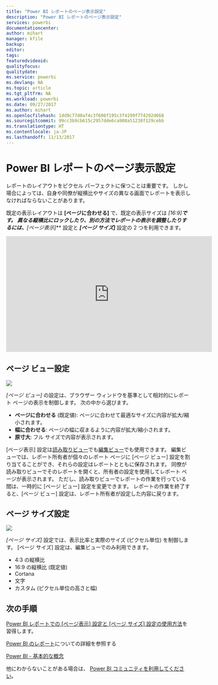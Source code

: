 ```yaml
---
title: "Power BI レポートのページ表示設定"
description: "Power BI レポートのページ表示設定"
services: powerbi
documentationcenter: 
author: mihart
manager: kfile
backup: 
editor: 
tags: 
featuredvideoid: 
qualityfocus: 
qualitydate: 
ms.service: powerbi
ms.devlang: NA
ms.topic: article
ms.tgt_pltfrm: NA
ms.workload: powerbi
ms.date: 09/27/2017
ms.author: mihart
ms.openlocfilehash: 1dd9c77d0af4c3f606f195c3f4199f774292d668
ms.sourcegitcommit: 99cc3b9cb615c2957dde6ca908a51238f129cebb
ms.translationtype: HT
ms.contentlocale: ja-JP
ms.lasthandoff: 11/13/2017
---
```

# <a name="page-display-settings-in-a-power-bi-report"></a>Power BI レポートのページ表示設定
レポートのレイアウトをピクセル パーフェクトに保つことは重要です。 しかし場合によっては、自身や同僚が縦横比やサイズの異なる画面でレポートを表示しなければならないことがあります。 

既定の表示レイアウトは **[ページに合わせる]** で、既定の表示サイズは **[16:9]**です。 異なる縦横比にロックしたり、別の方法でレポートの表示を調整したりするには、***[ページ表示]*** 設定と ***[ページ サイズ]*** 設定の 2 つを利用できます。

<iframe width="560" height="315" src="https://www.youtube.com/embed/5tg-OXzxe2g" frameborder="0" allowfullscreen></iframe>


## <a name="page-view-settings"></a>ページ ビュー設定
![](media/power-bi-report-display-settings/power-bi-change-page-view-new.png)

*[ページ ビュー]* の設定は、ブラウザー ウィンドウを基準として相対的にレポート ページの表示を制御します。  次の中から選びます。

* **ページに合わせる** (既定値): ページに合わせて最適なサイズに内容が拡大/縮小されます。
* **幅に合わせる**: ページの幅に収まるように内容が拡大/縮小されます。
* **原寸大**: フル サイズで内容が表示されます。

[ページ表示] 設定は[読み取りビュー](service-interact-with-a-report-in-reading-view.md)でも[編集ビュー](service-interact-with-a-report-in-editing-view.md)でも使用できます。 編集ビューでは、レポート所有者が個々のレポート ページに [ページ ビュー] 設定を割り当てることができ、それらの設定はレポートとともに保存されます。 同僚が読み取りビューでそのレポートを開くと、所有者の設定を使用してレポート ページが表示されます。  ただし、読み取りビューでレポートの作業を行っている間は、一時的に [ページ ビュー] 設定を変更できます。  レポートの作業を終了すると、[ページ ビュー] 設定は、レポート所有者が設定した内容に戻ります。

## <a name="page-size-settings"></a>ページ サイズ設定
![](media/power-bi-report-display-settings/power-bi--page-size.png)

*[ページ サイズ]* 設定では、表示比率と実際のサイズ (ピクセル単位) を制御します。  [ページ サイズ] 設定は、編集ビューでのみ利用できます。

* 4:3 の縦横比
* 16:9 の縦横比 (既定値)
* Cortana
* 文字
* カスタム (ピクセル単位の高さと幅)

## <a name="next-steps"></a>次の手順
[Power BI レポートでの [ページ表示] 設定と [ページ サイズ] 設定の使用方法](power-bi-change-report-display-settings.md)を習得します。

[Power BI のレポート](service-reports.md)についての詳細を参照する

[Power BI - 基本的な概念](service-basic-concepts.md)

他にわからないことがある場合は、 [Power BI コミュニティを利用してください](http://community.powerbi.com/)。

